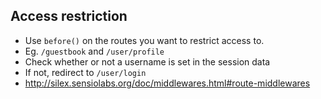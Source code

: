 ##  Access restriction

* Use `before()` on the routes you want to restrict access to.
* Eg. `/guestbook` and `/user/profile`
* Check whether or not a username is set in the session data
* If not, redirect to `/user/login`
* http://silex.sensiolabs.org/doc/middlewares.html#route-middlewares

